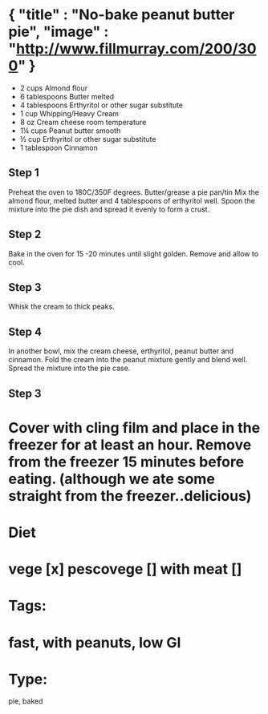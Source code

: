 {
    "title" : "No-bake peanut butter pie",
    "image" : "http://www.fillmurray.com/200/300"
}
===

- 2 cups Almond flour
- 6 tablespoons Butter melted
- 4 tablespoons Erthyritol or other sugar substitute
- 1 cup Whipping/Heavy Cream
- 8 oz Cream cheese room temperature
- 1¼ cups Peanut butter smooth
- ½ cup Erthyritol or other sugar substitute
- 1 tablespoon Cinnamon

## Step 1
Preheat the oven to 180C/350F degrees.
Butter/grease a pie pan/tin
Mix the almond flour, melted butter and 4 tablespoons of erthyritol well.
Spoon the mixture into the pie dish and spread it evenly to form a crust.
## Step 2
Bake in the oven for 15 -20  minutes until slight golden.
Remove and allow to cool.
## Step 3
Whisk the cream to thick peaks.
## Step 4
In another bowl, mix the cream cheese, erthyritol, peanut butter and cinnamon.
Fold the cream into the peanut mixture gently and blend well.
Spread the mixture into the pie case.
## Step 3
Cover with cling film and place in the freezer for at least an hour.
Remove from the freezer 15 minutes before eating. (although we ate some straight from the freezer..delicious)
===
# Diet
vege        [x]
pescovege   []
with meat   []
===
# Tags: 
fast, with peanuts, low GI
===
# Type:
pie, baked 

